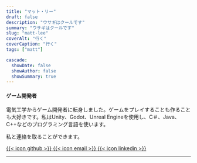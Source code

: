 ```yaml
---
title: "マット・リー"
draft: false
description: "ウサギはクールです"
summary: "ウサギはクールです"
slug: "matt-lee"
coverAlt: "行く"
coverCaption: "行く"
tags: ["matt"]

cascade:
  showDate: false
  showAuthor: false
  showSummary: true
---
```


#### ゲーム開発者

電気工学からゲーム開発者に転身しました。ゲームをプレイすることも作ることも大好きです。私はUnity、Godot、Unreal Engineを使用し、C＃、Java、C++などのプログラミング言語を使います。

私と連絡を取ることができます。

[ {{< icon github >}} ](https://github.com/kenny-Marko) [ {{< icon email >}}  ](mailto:lynxwabbit@gmail.com) [ {{< icon linkedin >}}   ](https://linkedin.com/grace-dike-94a55b82/)

---